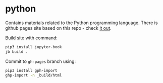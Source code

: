 # python

Contains materials related to the Python programming language. There is github pages site based on this repo - check [it out](https://fedorkobak.github.io/python/intro.html).

Build site with command:

```bash
pip3 install jupyter-book
jb build .
```

Commit to `gh-pages` branch using:

```bash
pip3 install gph-import
ghp-import -n _build/html
```